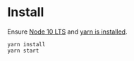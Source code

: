 

# Install

Ensure [Node 10 LTS](https://www.npmjs.com/get-npm) and [yarn is installed](https://yarnpkg.com/getting-started/install).

```
yarn install
yarn start
```
